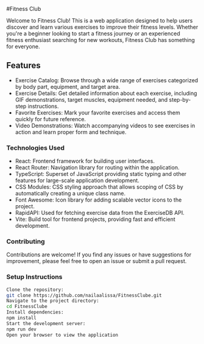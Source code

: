 #Fitness Club

Welcome to Fitness Club! This is a web application designed to help users discover and learn various exercises to improve their fitness levels. Whether you're a beginner looking to start a fitness journey or an experienced fitness enthusiast searching for new workouts, Fitness Club has something for everyone.

<h2>Features</h2>

<ul>
  <li>Exercise Catalog: Browse through a wide range of exercises categorized by body part, equipment, and target area.</li>
  <li>Exercise Details: Get detailed information about each exercise, including GIF demonstrations, target muscles, equipment needed, and step-by-step instructions.</li>
  <li>Favorite Exercises: Mark your favorite exercises and access them quickly for future reference.</li>
  <li>Video Demonstrations: Watch accompanying videos to see exercises in action and learn proper form and technique.</li>
</ul>

<h3>Technologies Used</h3>

<ul>
  <li>React: Frontend framework for building user interfaces.</li>
  <li>React Router: Navigation library for routing within the application.</li>
  <li>TypeScript: Superset of JavaScript providing static typing and other features for large-scale application development.</li>
  <li>CSS Modules: CSS styling approach that allows scoping of CSS by automatically creating a unique class name.</li>
  <li>Font Awesome: Icon library for adding scalable vector icons to the project.</li>
  <li>RapidAPI: Used for fetching exercise data from the ExerciseDB API.</li>
  <li>Vite: Build tool for frontend projects, providing fast and efficient development.</li>
</ul>
<h3>Contributing</h3>
<p>Contributions are welcome! If you find any issues or have suggestions for improvement, please feel free to open an issue or submit a pull request.</p>

<h3>Setup Instructions</h3>



```bash
Clone the repository:
git clone https://github.com/nailaalissa/FitnessClube.git
Navigate to the project directory:
cd FitnessClube
Install dependencies:
npm install
Start the development server:
npm run dev
Open your browser to view the application
